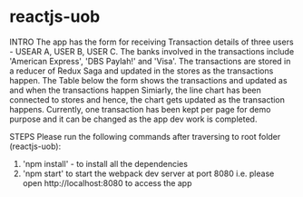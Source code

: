 # reactjs-uob
INTRO
The app has the form for receiving Transaction details of three users - USEAR A, USER B, USER C. The banks involved in the transactions include 'American Express', 'DBS Paylah!' and 'Visa'. 
The transactions are stored in a reducer of Redux Saga and updated in the stores as the transactions happen.
The Table below the form shows the transactions and updated as and when the transactions happen
Simiarly, the line chart has been connected to stores and hence, the chart gets updated as the transaction happens.
Currently, one transaction has been kept per page for demo purpose and it can be changed as the app dev work is completed.

STEPS
Please run the following commands after traversing to root folder (reactjs-uob):
  1. 'npm install' - to install all the dependencies
  2. 'npm start' to start the webpack dev server at port 8080 i.e. please open http://localhost:8080 to access the app 
